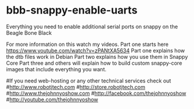 # bbb-snappy-enable-uarts
Everything you need to enable additional serial ports on snappy on the Beagle Bone Black

For more information on this watch my videos. Part one starts here
https://www.youtube.com/watch?v=zPANtXA5634
Part one explains how the dtb files work in Debian
Part two explains how you use them in Snappy Core
Part three and others will explain how to build custom snappy-core images that include everything you want.

#If you need web-hosting or any other technical services check out
#http://www.robotjtech.com
#http://store.robotjtech.com
#http://www.thejohnnyoshow.com
#http://facebook.com/thejohnnyoshow
#http://youtube.com/thejohnnyoshow
